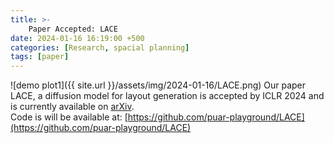 ```yaml
---
title: >-
    Paper Accepted: LACE
date: 2024-01-16 16:19:00 +500
categories: [Research, spacial planning]
tags: [paper]
---
```

![demo plot1]({{ site.url }}/assets/img/2024-01-16/LACE.png)
Our paper LACE, a diffusion model for layout generation is accepted by ICLR 2024 and is currently available on [arXiv](https://arxiv.org/abs/2402.04754). <br />
Code is will be available at: [https://github.com/puar-playground/LACE](https://github.com/puar-playground/LACE)




